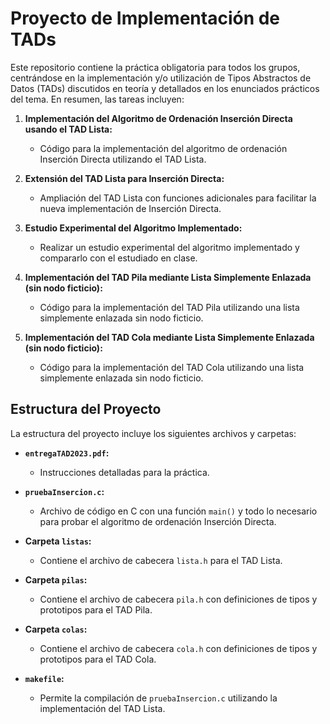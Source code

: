 # Proyecto de Implementación de TADs

Este repositorio contiene la práctica obligatoria para todos los grupos, centrándose en la implementación y/o utilización de Tipos Abstractos de Datos (TADs) discutidos en teoría y detallados en los enunciados prácticos del tema. En resumen, las tareas incluyen:

1. **Implementación del Algoritmo de Ordenación Inserción Directa usando el TAD Lista:**
    - Código para la implementación del algoritmo de ordenación Inserción Directa utilizando el TAD Lista.
    
2. **Extensión del TAD Lista para Inserción Directa:**
    - Ampliación del TAD Lista con funciones adicionales para facilitar la nueva implementación de Inserción Directa.

3. **Estudio Experimental del Algoritmo Implementado:**
    - Realizar un estudio experimental del algoritmo implementado y compararlo con el estudiado en clase.

4. **Implementación del TAD Pila mediante Lista Simplemente Enlazada (sin nodo ficticio):**
    - Código para la implementación del TAD Pila utilizando una lista simplemente enlazada sin nodo ficticio.

5. **Implementación del TAD Cola mediante Lista Simplemente Enlazada (sin nodo ficticio):**
    - Código para la implementación del TAD Cola utilizando una lista simplemente enlazada sin nodo ficticio.

## Estructura del Proyecto

La estructura del proyecto incluye los siguientes archivos y carpetas:

- **`entregaTAD2023.pdf`:**
  - Instrucciones detalladas para la práctica.
  
- **`pruebaInsercion.c`:**
  - Archivo de código en C con una función `main()` y todo lo necesario para probar el algoritmo de ordenación Inserción Directa.
  
- **Carpeta `listas`:**
  - Contiene el archivo de cabecera `lista.h` para el TAD Lista.

- **Carpeta `pilas`:**
  - Contiene el archivo de cabecera `pila.h` con definiciones de tipos y prototipos para el TAD Pila.

- **Carpeta `colas`:**
  - Contiene el archivo de cabecera `cola.h` con definiciones de tipos y prototipos para el TAD Cola.

- **`makefile`:**
  - Permite la compilación de `pruebaInsercion.c` utilizando la implementación del TAD Lista.
